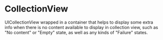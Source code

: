 # CollectionView
UICollectionView wrapped in a container that helps to display some extra info when there is no content available to display in collection view, such as "No content" or "Empty" state, as well as any kinds of "Failure" states.
